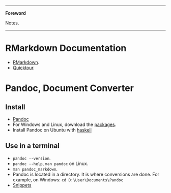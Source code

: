 <!--
---

[TOC]
-->
---

**Foreword**

Notes.

---

# RMarkdown Documentation

- [RMarkdown](http://rmarkdown.rstudio.com/html_document_format.html).
- [Quicktour](http://rmarkdown.rstudio.com/authoring_quick_tour.html).

# Pandoc, Document Converter

## Install

- [Pandoc](http://pandoc.org/)
- For Windows and Linux, download the [packages](https://github.com/jgm/pandoc/releases/tag/1.17.2).
- Install Pandoc on Ubuntu with [haskell](http://www.pandoc.org/installing.html)

## Use in a terminal

- `pandoc --version`.
- `pandoc --help`, `man pandoc` on Linux.
- `man pandoc_markdown`.
- Pandoc is located in a directory. It is where conversions are done. For example, on Windows: `cd D:\User\Documents\Pandoc`
- [Snippets](http://pandoc.org/demos.html)
